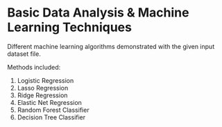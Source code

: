 # Basic Data Analysis & Machine Learning Techniques

Different machine learning algorithms demonstrated with the given input dataset file.

Methods included:

1. Logistic Regression
2. Lasso Regression
3. Ridge Regression
4. Elastic Net Regression
5. Random Forest Classifier
6. Decision Tree Classifier
